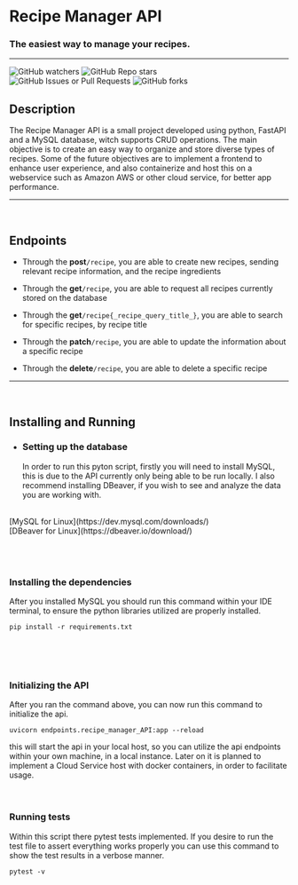 
# Recipe Manager API
### The easiest way to manage your recipes.

---
![GitHub watchers](https://img.shields.io/github/watchers/MarsTwelve/Recipe_Manager_API)
![GitHub Repo stars](https://img.shields.io/github/stars/MarsTwelve/Recipe_Manager_API)<br>
![GitHub Issues or Pull Requests](https://img.shields.io/github/issues/MarsTwelve/Recipe_Manager_API?style=flat-square&labelColor=2a3439)
![GitHub forks](https://img.shields.io/github/forks/MarsTwelve/Recipe_Manager_API?style=flat-square&labelColor=2a3439)

## Description
The Recipe Manager API is a small project developed using python, FastAPI and a MySQL
database, witch supports CRUD operations. The main objective is to create an easy way to
organize and store diverse types of recipes. Some of the future objectives are to implement
a frontend to enhance user experience, and also containerize and host this on a webservice such as
Amazon AWS or other cloud service, for better app performance.
<br />

---
<br />

## Endpoints
- Through the **post**`/recipe`, you are able to create new recipes, sending relevant recipe information, and the recipe ingredients


- Through the **get**`/recipe`,  you are able to request all recipes currently stored on the database


- Through the **get**`/recipe{_recipe_query_title_}`, you are able to search for specific recipes, by recipe title


- Through the **patch**`/recipe`, you are able to update the information about a specific recipe


- Through the **delete**`/recipe`, you are able to delete a specific recipe

---
<br />

## Installing and Running
- ### Setting up the database
    In order to run this pyton script, firstly you will need to install MySQL, this is due to the
    API currently only being able to be run locally. I also recommend installing DBeaver, if you wish
    to see and analyze the data you are working with.
<br />
    [MySQL for Linux](https://dev.mysql.com/downloads/)<br>
    [DBeaver for Linux](https://dbeaver.io/download/)<br>
<br />
<br />
<br />

### Installing the dependencies
After you installed MySQL you should run this command within your IDE terminal, to ensure the python libraries utilized
are properly installed.
<br />

```
pip install -r requirements.txt
```
<br />
<br />
<br />

### Initializing the API
After you ran the command above, you can now run this command to initialize the api.<br>
```
uvicorn endpoints.recipe_manager_API:app --reload
```
this will start the api in your local host, so you can utilize the api endpoints within your own machine, in a local instance.
Later on it is planned to implement a Cloud Service host with docker containers, in order to facilitate usage.
<br />
<br />
<br />

### Running tests
Within this script there pytest tests implemented. If you desire to run the test file to assert everything works
properly you can use this command to show the test results in a verbose manner.
```
pytest -v
```
